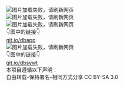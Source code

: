 ![图片加载失败，请刷新网页](https://raw.github.cnpmjs.org/esu-tg/tg-poster/master/output/page-1.png) <br>
![图片加载失败，请刷新网页](https://raw.github.cnpmjs.org/esu-tg/tg-poster/master/output/page-2.png) <br>
![图片加载失败，请刷新网页](https://raw.github.cnpmjs.org/esu-tg/tg-poster/master/output/page-3.png) <br>
👇图中的链接👇 <br>
[git.io/dbapp](https://github.com/esu-tg/tg-app/blob/master/README.md) <br>
![图片加载失败，请刷新网页](https://raw.github.cnpmjs.org/esu-tg/tg-poster/master/output/page-4.png) <br>
👇图中的链接👇 <br>
[git.io/dbsywt](https://esu-tg.github.io) <br>
本项目遵循以下声明： <br>
自由转载-保持署名-相同方式分享 CC BY-SA 3.0
